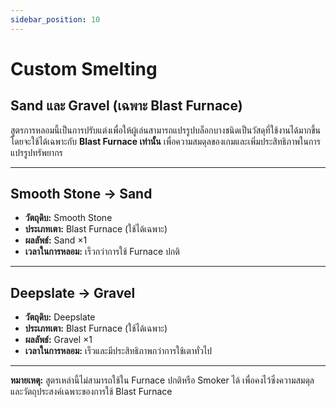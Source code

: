 ```yaml
---
sidebar_position: 10
---
```


# Custom Smelting

## Sand และ Gravel (เฉพาะ Blast Furnace)

สูตรการหลอมนี้เป็นการปรับแต่งเพื่อให้ผู้เล่นสามารถแปรรูปบล็อกบางชนิดเป็นวัสดุที่ใช้งานได้มากขึ้น โดยจะใช้ได้เฉพาะกับ **Blast Furnace เท่านั้น** เพื่อความสมดุลของเกมและเพิ่มประสิทธิภาพในการแปรรูปทรัพยากร

---

## Smooth Stone → Sand

- **วัตถุดิบ:** Smooth Stone  
- **ประเภทเตา:** Blast Furnace (ใช้ได้เฉพาะ)  
- **ผลลัพธ์:** Sand ×1  
- **เวลาในการหลอม:** เร็วกว่าการใช้ Furnace ปกติ

---

## Deepslate → Gravel

- **วัตถุดิบ:** Deepslate  
- **ประเภทเตา:** Blast Furnace (ใช้ได้เฉพาะ)  
- **ผลลัพธ์:** Gravel ×1  
- **เวลาในการหลอม:** เร็วและมีประสิทธิภาพกว่าการใช้เตาทั่วไป

---

**หมายเหตุ:** สูตรเหล่านี้ไม่สามารถใช้ใน Furnace ปกติหรือ Smoker ได้ เพื่อคงไว้ซึ่งความสมดุลและวัตถุประสงค์เฉพาะของการใช้ Blast Furnace
